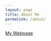 ```yaml
---
layout: page
title: About Me
permalink: /about/
---
```


[My Webpage](https://patel-zeel.github.io)
